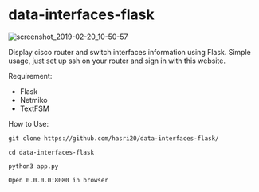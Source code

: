 # data-interfaces-flask

![screenshot_2019-02-20_10-50-57](https://user-images.githubusercontent.com/19608381/53065397-13cc3b80-34fe-11e9-957a-41444ba38507.png)


Display cisco router and switch interfaces information using Flask. Simple usage, just set up ssh on your router and sign in with this website.

Requirement:
- Flask
- Netmiko
- TextFSM

How to Use:

```
git clone https://github.com/hasri20/data-interfaces-flask/
```
```
cd data-interfaces-flask
```
```
python3 app.py
```
```
Open 0.0.0.0:8080 in browser
```
